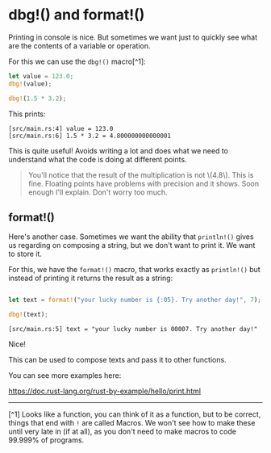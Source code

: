 # dbg!() and format!()

Printing in console is nice. But sometimes we want just to quickly see what
are the contents of a variable or operation.

For this we can use the `dbg!()` macro[^1]:

```rust
let value = 123.0;
dbg!(value);

dbg!(1.5 * 3.2);
```

This prints:
```
[src/main.rs:4] value = 123.0
[src/main.rs:6] 1.5 * 3.2 = 4.800000000000001
```

This is quite useful! Avoids writing a lot and does what we need to understand
what the code is doing at different points.

> You'll notice that the result of the multiplication is not \\(4.8\\). This is
> fine. Floating points have problems with precision and it shows. Soon enough
> I'll explain. Don't worry too much.

## format!()

Here's another case. Sometimes we want the ability that `println!()` gives us
regarding on composing a string, but we don't want to print it. We want to 
store it.

For this, we have the `format!()` macro, that works exactly as `println!()` but
instead of printing it returns the result as a string:

```rust

let text = format!("your lucky number is {:05}. Try another day!", 7);

dbg!(text);
```

```
[src/main.rs:5] text = "your lucky number is 00007. Try another day!"
```

Nice!

This can be used to compose texts and pass it to other functions.

You can see more examples here:

<https://doc.rust-lang.org/rust-by-example/hello/print.html>

--------
[^1] Looks like a function, you can think of it as a function, but to be correct,
things that end with `!` are called Macros. We won't see how to make these until
very late in (if at all), as you don't need to make macros to code 99.999% of 
programs.